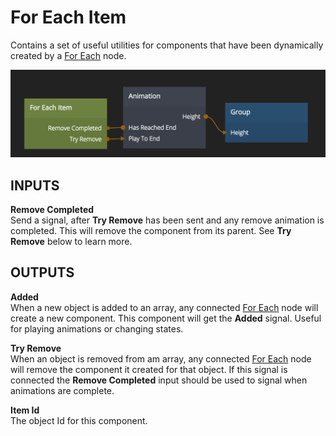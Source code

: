 # For Each Item

Contains a set of useful utilities for components that have been dynamically created by a [For Each](/nodes/data/for-each.md) node.

![](for-each-item.png ':class=img-size-m')

## INPUTS

**Remove Completed**  
Send a signal, after **Try Remove** has been sent and any remove animation is completed. This will remove the component from its parent. See **Try Remove** below to learn more.

## OUTPUTS

**Added**   
When a new object is added to an array, any connected [For Each](/nodes/data/for-each.md) node will create a new component. This component will get the **Added** signal. Useful for playing animations or changing states.

**Try Remove**  
When an object is removed from am array, any connected [For Each](/nodes/data/for-each.md) node will remove the component it created for that object. If this signal is connected the **Remove Completed** input should be used to signal when animations are complete.

**Item Id**  
The object Id for this component.
